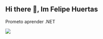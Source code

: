 ## Hi there 👋, Im Felipe Huertas

Prometo aprender .NET

<!--
**Pazalizo/Pazalizo** is a ✨ _special_ ✨ repository because its `README.md` (this file) appears on your GitHub profile.

Here are some ideas to get you started:

- 🔭 I’m currently working on ...
- 🌱 I’m currently learning ...
- 👯 I’m looking to collaborate on ...
- 🤔 I’m looking for help with ...
- 💬 Ask me about ...
- 📫 How to reach me: ...
- 😄 Pronouns: ...
- ⚡ Fun fact: ...
-->
<a href="https://visitcount.itsvg.in">
  <img src="https://visitcount.itsvg.in/api?id=Pazalizo&label=Profile%20Views&color=12&icon=2&pretty=true" />
</a>
